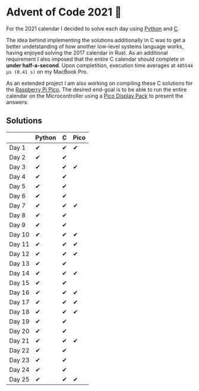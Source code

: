# Advent of Code 2021 🎄

For the 2021 calendar I decided to solve each day using [Python](./python) and [C](./c).

The idea behind implementing the solutions additionally in C was to get a better undetstanding of how another low-level systems language works, having enjoyed solving the 2017 calendar in Rust.
As an additional requirement I also imposed that the entire C calendar should complete in **under half-a-second**.
Upon completition, execution time averages at `405544 μs (0.41 s)` on my MacBook Pro.

As an extended project I am also working on compiling these C solutions for the [Raspberry Pi Pico](https://www.raspberrypi.com/products/raspberry-pi-pico/).
The desired end-goal is to be able to run the entire calendar on the Microcontroller using a [Pico Display Pack](https://shop.pimoroni.com/products/pico-display-pack) to present the answers.

## Solutions

|        | Python | C   | Pico |
| ------ | ------ | --- | ---- |
| Day 1  | ✔      | ✔   | ✔    |
| Day 2  | ✔      | ✔   |      |
| Day 3  | ✔      | ✔   | ✔    |
| Day 4  | ✔      | ✔   |      |
| Day 5  | ✔      | ✔   |      |
| Day 6  | ✔      | ✔   |      |
| Day 7  | ✔      | ✔   | ✔    |
| Day 8  | ✔      | ✔   |      |
| Day 9  | ✔      | ✔   |      |
| Day 10 | ✔      | ✔   | ✔    |
| Day 11 | ✔      | ✔   | ✔    |
| Day 12 | ✔      | ✔   | ✔    |
| Day 13 | ✔      | ✔   |      |
| Day 14 | ✔      | ✔   | ✔    |
| Day 15 | ✔      | ✔   |      |
| Day 16 | ✔      | ✔   | ✔    |
| Day 17 | ✔      | ✔   | ✔    |
| Day 18 | ✔      | ✔   | ✔    |
| Day 19 | ✔      | ✔   |      |
| Day 20 | ✔      | ✔   |      |
| Day 21 | ✔      | ✔   | ✔    |
| Day 22 | ✔      | ✔   |      |
| Day 23 | ✔      | ✔   |      |
| Day 24 | ✔      | ✔   |      |
| Day 25 | ✔      | ✔   | ✔    |
